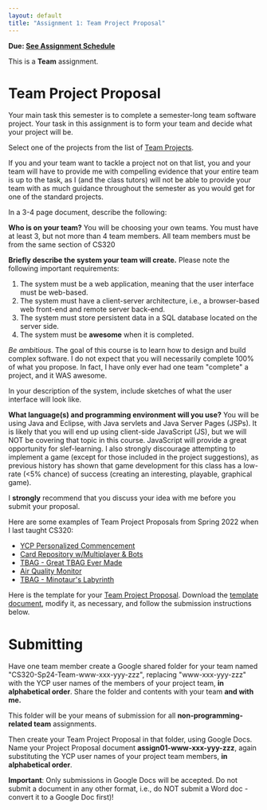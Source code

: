 ```yaml
---
layout: default
title: "Assignment 1: Team Project Proposal"
---
```


**Due: [See Assignment Schedule](index.html)**

This is a **Team** assignment.

Team Project Proposal
=====================

Your main task this semester is to complete a semester-long team software project. Your task in this assignment is to form your team and decide what your project will be.

Select one of the projects from the list of [Team Projects](../projects/index.html).

If you and your team want to tackle a project not on that list, you and your team will have to provide me with compelling evidence that your entire team is up to the task, as I (and the class tutors) will not be able to provide your team with as much guidance throughout the semester as you would get for one of the standard projects.

In a 3-4 page document, describe the following:

**Who is on your team?** You will be choosing your own teams.  You must have at least 3, but not more than 4 team members.  All team members must be from the same section of CS320

**Briefly describe the system your team will create.** Please note the following important requirements:

1.  The system must be a web application, meaning that the user interface must be web-based.
2.	The system must have a client-server architecture, i.e., a browser-based web front-end and remote server back-end.
2.  The system must store persistent data in a SQL database located on the server side.
3.  The system must be **awesome** when it is completed.

*Be ambitious*. The goal of this course is to learn how to design and build complex software. I do not expect that you will necessarily complete 100% of what you propose.  In fact, I have only ever had one team "complete" a project, and it WAS awesome.

In your description of the system, include sketches of what the user interface will look like.

**What language(s) and programming environment will you use?** You will be using Java and Eclipse, with Java servlets and Java Server Pages (JSPs).  It is likely that you will end up using client-side JavaScript (JS), but we will NOT be covering that topic in this course.  JavaScript will provide a great opportunity for slef-learning.  I also strongly discourage attempting to implement a game (except for those included in the project suggestions), as previous history has shown that game development for this class has a low-rate (<5% chance) of success (creating an interesting, playable, graphical game).

I **strongly** recommend that you discuss your idea with me before you submit your proposal.

Here are some examples of Team Project Proposals from Spring 2022 when I last taught CS320:
- [YCP Personalized Commencement](Sp22-assign01-amott-bsimmons1-erosenberry-rwood7.pdf)
- [Card Repository w/Multiplayer & Bots](Sp22-assign01-bfleming2-iviveiros-mwilliams28-pwalter3.pdf)
- [TBAG - Great TBAG Ever Made](Sp22-assign01-btingley-hbarclay-rgreaves-wwyatt.pdf)
- [Air Quality Monitor](Sp22-assign01-dbieber-dmchugh-mtrost-tgerst.pdf)
- [TBAG - Minotaur's Labyrinth](Sp22-assign01-janderson7-lplaudsmith-zredcay.pdf)

Here is the template for your [Team Project Proposal](CS320_Team_Project_Proposal_Template.pdf).  Download the [template document](CS320_Team_Project_Proposal_Template.docx), modify it, as necessary, and follow the submission instructions below.

Submitting
==========

Have one team member create a Google shared folder for your team named "CS320-Sp24-Team-www-xxx-yyy-zzz", replacing "www-xxx-yyy-zzz" with the YCP user names of the members of your project team, **in alphabetical order**.  Share the folder and contents with your team **and with me.**

This folder will be your means of submission for all **non-programming-related team** assignments.

Then create your Team Project Proposal in that folder, using Google Docs.  Name your Project Proposal document **assign01-www-xxx-yyy-zzz**, again substituting the YCP user names of your project team members, **in alphabetical order**.  

<div class="callout">
<b>Important</b>: Only submissions in Google Docs will be accepted.
Do not submit a document in any other format, i.e., do NOT submit a Word doc - convert it to a Google Doc first)!
</div>
